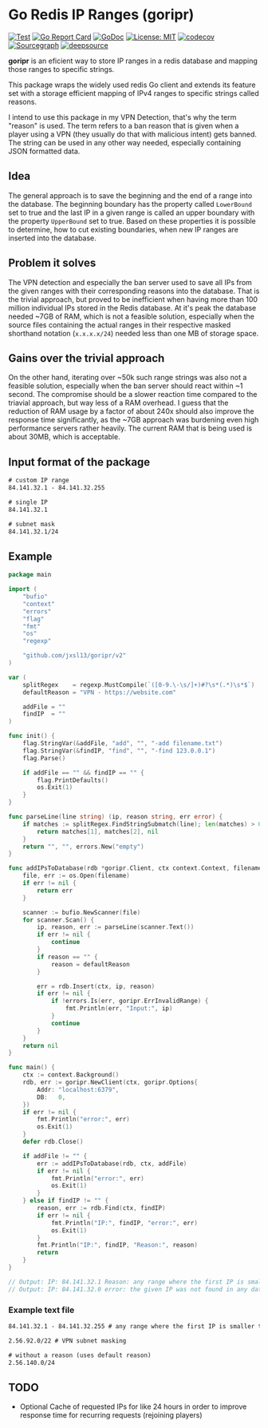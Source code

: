 # Go Redis IP Ranges (goripr)

[![Test](https://github.com/jxsl13/goripr/actions/workflows/test.yaml/badge.svg)](https://github.com/jxsl13/goripr/actions) [![Go Report Card](https://goreportcard.com/badge/github.com/jxsl13/goripr)](https://goreportcard.com/report/github.com/jxsl13/goripr) [![GoDoc](https://godoc.org/github.com/jxsl13/goripr?status.svg)](https://godoc.org/github.com/jxsl13/goripr) [![License: MIT](https://img.shields.io/badge/License-MIT-blue.svg)](https://opensource.org/licenses/MIT) [![codecov](https://codecov.io/gh/jxsl13/goripr/branch/master/graph/badge.svg)](https://codecov.io/gh/jxsl13/goripr) [![Sourcegraph](https://sourcegraph.com/github.com/jxsl13/goripr/-/badge.svg)](https://sourcegraph.com/github.com/jxsl13/goripr?badge) [![deepsource](https://static.deepsource.io/deepsource-badge-light.svg)](https://deepsource.io/gh/jxsl13/goripr/)


**goripr** is an eficient way to store IP ranges in a redis database and mapping those ranges to specific strings.

This package wraps the widely used redis Go client and extends its feature set with a storage efficient mapping of IPv4 ranges to specific strings called reasons.

I intend to use this package in my VPN Detection, that's why the term "reason" is used.
The term refers to a ban reason that is given when a player using a VPN (they usually do that with malicious intent) gets banned.
The string can be used in any other way needed, especially containing JSON formatted data.

## Idea

The general approach is to save the beginning and the end of a range into the database.
The beginning boundary has the property called `LowerBound` set to true and the last IP in a given range is called an upper boundary with the property `UpperBound` set to true.
Based on these properties it is possible to determine, how to cut existing boundaries, when new IP ranges are inserted into the database.

## Problem it solves

The VPN detection and especially the ban server used to save all IPs from the given ranges with their corresponding reasons into the database. That is the trivial approach, but proved to be inefficient when having more than 100 million individual IPs stored in the Redis database. At it's peak the database needed ~7GB of RAM, which is not a feasible solution, especially when the source files containing the actual ranges in their respective masked shorthand notation (`x.x.x.x/24`) needed less than one MB of storage space.

## Gains over the trivial approach

On the other hand, iterating over ~50k such range strings was also not a feasible solution, especially when the ban server should react within ~1 second.
The compromise should be a slower reaction time compared to the triavial approach, but way less of a RAM overhead.
I guess that the reduction of RAM usage by a factor of about 240x should also improve the response time significantly, as the ~7GB approach was burdening even high performance servers rather heavily.
The current RAM that is being used is about 30MB, which is acceptable.

## Input format of the package

```txt
# custom IP range
84.141.32.1 - 84.141.32.255

# single IP
84.141.32.1

# subnet mask
84.141.32.1/24
```

## Example

```Go
package main

import (
	"bufio"
	"context"
	"errors"
	"flag"
	"fmt"
	"os"
	"regexp"

	"github.com/jxsl13/goripr/v2"
)

var (
	splitRegex    = regexp.MustCompile(`([0-9.\-\s/]+)#?\s*(.*)\s*$`)
	defaultReason = "VPN - https://website.com"

	addFile = ""
	findIP  = ""
)

func init() {
	flag.StringVar(&addFile, "add", "", "-add filename.txt")
	flag.StringVar(&findIP, "find", "", "-find 123.0.0.1")
	flag.Parse()

	if addFile == "" && findIP == "" {
		flag.PrintDefaults()
		os.Exit(1)
	}
}

func parseLine(line string) (ip, reason string, err error) {
	if matches := splitRegex.FindStringSubmatch(line); len(matches) > 0 {
		return matches[1], matches[2], nil
	}
	return "", "", errors.New("empty")
}

func addIPsToDatabase(rdb *goripr.Client, ctx context.Context, filename string) error {
	file, err := os.Open(filename)
	if err != nil {
		return err
	}

	scanner := bufio.NewScanner(file)
	for scanner.Scan() {
		ip, reason, err := parseLine(scanner.Text())
		if err != nil {
			continue
		}
		if reason == "" {
			reason = defaultReason
		}

		err = rdb.Insert(ctx, ip, reason)
		if err != nil {
			if !errors.Is(err, goripr.ErrInvalidRange) {
				fmt.Println(err, "Input:", ip)
			}
			continue
		}
	}
	return nil
}

func main() {
	ctx := context.Background()
	rdb, err := goripr.NewClient(ctx, goripr.Options{
		Addr: "localhost:6379",
		DB:   0,
	})
	if err != nil {
		fmt.Println("error:", err)
		os.Exit(1)
	}
	defer rdb.Close()

	if addFile != "" {
		err := addIPsToDatabase(rdb, ctx, addFile)
		if err != nil {
			fmt.Println("error:", err)
			os.Exit(1)
		}
	} else if findIP != "" {
		reason, err := rdb.Find(ctx, findIP)
		if err != nil {
			fmt.Println("IP:", findIP, "error:", err)
			os.Exit(1)
		}
		fmt.Println("IP:", findIP, "Reason:", reason)
		return
	}
}

// Output: IP: 84.141.32.1 Reason: any range where the first IP is smaller than the second
// Output: IP: 84.141.32.0 error: the given IP was not found in any database ranges
```

### Example text file

```txt
84.141.32.1 - 84.141.32.255 # any range where the first IP is smaller than the second

2.56.92.0/22 # VPN subnet masking

# without a reason (uses default reason)
2.56.140.0/24
```

## TODO

- Optional Cache of requested IPs for like 24 hours in order to improve response time for recurring requests (rejoining players)
